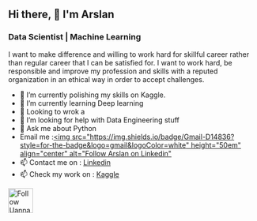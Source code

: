 ## Hi there, 👋  I'm Arslan
### Data Scientist | Machine Learning 

I want to make difference and willing to work hard for skillful career rather than regular career that I can be satisfied for. I want to work hard, be responsible and improve my profession and skills with a reputed organization in an ethical way in order to accept challenges.
<br>

- 🔭 I’m currently polishing my skills on Kaggle.
- 🌱 I’m currently learning Deep learning
- 👯 Looking to wrok a
- 🤔 I’m looking for help with Data Engineering stuff
- 💬 Ask me about Python
- Email me :[<img src="https://img.shields.io/badge/Gmail-D14836?style=for-the-badge&logo=gmail&logoColor=white" height="50em" align="center" alt="Follow Arslan on Linkedin"](muhammadarslanakram@gmail.com)
- 📫 Contact me on : [Linkedin](https://www.linkedin.com/in/arslanakram1/)
- 📫 Check my work on : [Kaggle](https://www.kaggle.com/muhammadarslanakram)

[<img src="https://github.com/uannabi/-/blob/master/resource/social/facebook-ar21.svg" height="50em" align="center" alt="Follow Uannabi on Facebook"/>](https://www.facebook.com/zahid.uan/)

